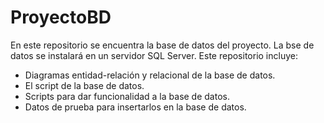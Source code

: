 # ProyectoBD
En este repositorio se encuentra la base de datos del proyecto. La bse de datos se instalará en un servidor SQL Server. Este repositorio incluye:
- Diagramas entidad-relación y relacional de la base de datos.
- El script de la base de datos.
- Scripts para dar funcionalidad a la base de datos.
- Datos de prueba para insertarlos en la base de datos.